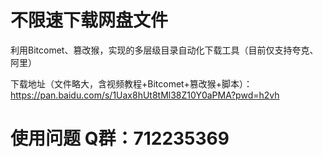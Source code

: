 # 不限速下载网盘文件
利用Bitcomet、篡改猴，实现的多层级目录自动化下载工具（目前仅支持夸克、阿里）

下载地址（文件略大，含视频教程+Bitcomet+篡改猴+脚本）：
https://pan.baidu.com/s/1Uax8hUt8tMl38Z10Y0aPMA?pwd=h2vh

# 使用问题 Q群：712235369
